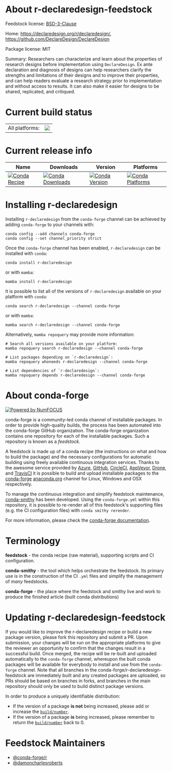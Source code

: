 About r-declaredesign-feedstock
===============================

Feedstock license: [BSD-3-Clause](https://github.com/conda-forge/r-declaredesign-feedstock/blob/main/LICENSE.txt)

Home: https://declaredesign.org/r/declaredesign/, https://github.com/DeclareDesign/DeclareDesign

Package license: MIT

Summary: Researchers can characterize and learn about the properties of research designs before implementation using `DeclareDesign`. Ex ante declaration and diagnosis of designs can help researchers clarify the strengths and limitations of their designs and to improve their properties, and can help readers evaluate a research strategy prior to implementation and without access to results. It can also make it easier for designs to be shared, replicated, and critiqued.

Current build status
====================


<table><tr><td>All platforms:</td>
    <td>
      <a href="https://dev.azure.com/conda-forge/feedstock-builds/_build/latest?definitionId=15497&branchName=main">
        <img src="https://dev.azure.com/conda-forge/feedstock-builds/_apis/build/status/r-declaredesign-feedstock?branchName=main">
      </a>
    </td>
  </tr>
</table>

Current release info
====================

| Name | Downloads | Version | Platforms |
| --- | --- | --- | --- |
| [![Conda Recipe](https://img.shields.io/badge/recipe-r--declaredesign-green.svg)](https://anaconda.org/conda-forge/r-declaredesign) | [![Conda Downloads](https://img.shields.io/conda/dn/conda-forge/r-declaredesign.svg)](https://anaconda.org/conda-forge/r-declaredesign) | [![Conda Version](https://img.shields.io/conda/vn/conda-forge/r-declaredesign.svg)](https://anaconda.org/conda-forge/r-declaredesign) | [![Conda Platforms](https://img.shields.io/conda/pn/conda-forge/r-declaredesign.svg)](https://anaconda.org/conda-forge/r-declaredesign) |

Installing r-declaredesign
==========================

Installing `r-declaredesign` from the `conda-forge` channel can be achieved by adding `conda-forge` to your channels with:

```
conda config --add channels conda-forge
conda config --set channel_priority strict
```

Once the `conda-forge` channel has been enabled, `r-declaredesign` can be installed with `conda`:

```
conda install r-declaredesign
```

or with `mamba`:

```
mamba install r-declaredesign
```

It is possible to list all of the versions of `r-declaredesign` available on your platform with `conda`:

```
conda search r-declaredesign --channel conda-forge
```

or with `mamba`:

```
mamba search r-declaredesign --channel conda-forge
```

Alternatively, `mamba repoquery` may provide more information:

```
# Search all versions available on your platform:
mamba repoquery search r-declaredesign --channel conda-forge

# List packages depending on `r-declaredesign`:
mamba repoquery whoneeds r-declaredesign --channel conda-forge

# List dependencies of `r-declaredesign`:
mamba repoquery depends r-declaredesign --channel conda-forge
```


About conda-forge
=================

[![Powered by
NumFOCUS](https://img.shields.io/badge/powered%20by-NumFOCUS-orange.svg?style=flat&colorA=E1523D&colorB=007D8A)](https://numfocus.org)

conda-forge is a community-led conda channel of installable packages.
In order to provide high-quality builds, the process has been automated into the
conda-forge GitHub organization. The conda-forge organization contains one repository
for each of the installable packages. Such a repository is known as a *feedstock*.

A feedstock is made up of a conda recipe (the instructions on what and how to build
the package) and the necessary configurations for automatic building using freely
available continuous integration services. Thanks to the awesome service provided by
[Azure](https://azure.microsoft.com/en-us/services/devops/), [GitHub](https://github.com/),
[CircleCI](https://circleci.com/), [AppVeyor](https://www.appveyor.com/),
[Drone](https://cloud.drone.io/welcome), and [TravisCI](https://travis-ci.com/)
it is possible to build and upload installable packages to the
[conda-forge](https://anaconda.org/conda-forge) [anaconda.org](https://anaconda.org/)
channel for Linux, Windows and OSX respectively.

To manage the continuous integration and simplify feedstock maintenance,
[conda-smithy](https://github.com/conda-forge/conda-smithy) has been developed.
Using the ``conda-forge.yml`` within this repository, it is possible to re-render all of
this feedstock's supporting files (e.g. the CI configuration files) with ``conda smithy rerender``.

For more information, please check the [conda-forge documentation](https://conda-forge.org/docs/).

Terminology
===========

**feedstock** - the conda recipe (raw material), supporting scripts and CI configuration.

**conda-smithy** - the tool which helps orchestrate the feedstock.
                   Its primary use is in the construction of the CI ``.yml`` files
                   and simplify the management of *many* feedstocks.

**conda-forge** - the place where the feedstock and smithy live and work to
                  produce the finished article (built conda distributions)


Updating r-declaredesign-feedstock
==================================

If you would like to improve the r-declaredesign recipe or build a new
package version, please fork this repository and submit a PR. Upon submission,
your changes will be run on the appropriate platforms to give the reviewer an
opportunity to confirm that the changes result in a successful build. Once
merged, the recipe will be re-built and uploaded automatically to the
`conda-forge` channel, whereupon the built conda packages will be available for
everybody to install and use from the `conda-forge` channel.
Note that all branches in the conda-forge/r-declaredesign-feedstock are
immediately built and any created packages are uploaded, so PRs should be based
on branches in forks, and branches in the main repository should only be used to
build distinct package versions.

In order to produce a uniquely identifiable distribution:
 * If the version of a package **is not** being increased, please add or increase
   the [``build/number``](https://docs.conda.io/projects/conda-build/en/latest/resources/define-metadata.html#build-number-and-string).
 * If the version of a package **is** being increased, please remember to return
   the [``build/number``](https://docs.conda.io/projects/conda-build/en/latest/resources/define-metadata.html#build-number-and-string)
   back to 0.

Feedstock Maintainers
=====================

* [@conda-forge/r](https://github.com/orgs/conda-forge/teams/r/)
* [@damoncharlesroberts](https://github.com/damoncharlesroberts/)

